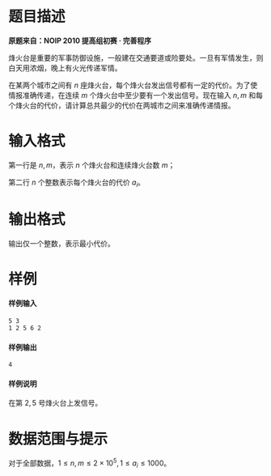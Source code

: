 
# 题目描述

**原题来自：NOIP 2010 提高组初赛 · 完善程序**

烽火台是重要的军事防御设施，一般建在交通要道或险要处。一旦有军情发生，则白天用浓烟，晚上有火光传递军情。

在某两个城市之间有 $n$ 座烽火台，每个烽火台发出信号都有一定的代价。为了使情报准确传递，在连续 $m$ 个烽火台中至少要有一个发出信号。现在输入 $n,m$ 和每个烽火台的代价，请计算总共最少的代价在两城市之间来准确传递情报。

# 输入格式

第一行是 $n,m$，表示 $n$ 个烽火台和连续烽火台数 $m$；

第二行 $n$ 个整数表示每个烽火台的代价 $a_i$。


# 输出格式

输出仅一个整数，表示最小代价。

# 样例

#### 样例输入
```plain
5 3
1 2 5 6 2
```

#### 样例输出
```plain
4
```

#### 样例说明
在第 $2,5$ 号烽火台上发信号。

# 数据范围与提示

对于全部数据，$1\le n,m\le 2\times 10^5,1\le a_i\le 1000$。

